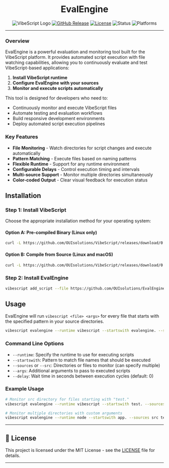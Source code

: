 
<div align="center">

# EvalEngine
![VibeScript Logo](https://img.shields.io/badge/VibeScript-0.1.0-blue?style=for-the-badge&logo=lua)
[![GitHub Release](https://img.shields.io/github/release/OUIsolutions/EvalEngine.svg?style=for-the-badge)](https://github.com/OUIsolutions/EvalEngine/releases)
[![License](https://img.shields.io/badge/License-MIT-green.svg?style=for-the-badge)](https://github.com/OUIsolutions/EvalEngine/blob/main/LICENSE)
![Status](https://img.shields.io/badge/Status-Stable-brightgreen?style=for-the-badge)
![Platforms](https://img.shields.io/badge/Platforms-VibeScript-lightgrey?style=for-the-badge)

</div>

---

### Overview

EvalEngine is a powerful evaluation and monitoring tool built for the VibeScript platform. It provides automated script execution with file watching capabilities, allowing you to continuously evaluate and test VibeScript-based applications:

1. **Install VibeScript runtime** 
2. **Configure EvalEngine with your sources**
3. **Monitor and execute scripts automatically**

This tool is designed for developers who need to:
- Continuously monitor and execute VibeScript files
- Automate testing and evaluation workflows
- Build responsive development environments
- Deploy automated script execution pipelines

### Key Features

- **File Monitoring** - Watch directories for script changes and execute automatically
- **Pattern Matching** - Execute files based on naming patterns
- **Flexible Runtime** - Support for any runtime environment
- **Configurable Delays** - Control execution timing and intervals
- **Multi-source Support** - Monitor multiple directories simultaneously
- **Color-coded Output** - Clear visual feedback for execution status

## Installation

### Step 1: Install VibeScript

Choose the appropriate installation method for your operating system:

#### Option A: Pre-compiled Binary (Linux only)
```bash
curl -L https://github.com/OUIsolutions/VibeScript/releases/download/0.32.0/vibescript.out -o vibescript.out && chmod +x vibescript.out && sudo mv vibescript.out /usr/local/bin/vibescript
```

#### Option B: Compile from Source (Linux and macOS)
```bash
curl -L https://github.com/OUIsolutions/VibeScript/releases/download/0.35.0/amalgamation.c -o vibescript.c && gcc vibescript.c -o vibescript.out && sudo mv vibescript.out /usr/local/bin/vibescript
```

### Step 2: Install EvalEngine 
```bash
vibescript add_script --file https://github.com/OUIsolutions/EvalEngine/releases/download/0.1.0/cli.lua  evalengine
```

## Usage

EvalEngine will run `vibescript <file> <args>` for every file that starts with the specified pattern in your source directories.

```bash
vibescript evalengine --runtime vibescript --startswith evalengine. --sources src
```

### Command Line Options

- `--runtime`: Specify the runtime to use for executing scripts
- `--startswith`: Pattern to match file names that should be executed
- `--sources` or `--src`: Directories or files to monitor (can specify multiple)
- `--args`: Additional arguments to pass to executed scripts
- `--delay`: Wait time in seconds between execution cycles (default: 0)

### Example Usage

```bash
# Monitor src directory for files starting with "test."
vibescript evalengine --runtime vibescript --startswith test. --sources src --delay 2

# Monitor multiple directories with custom arguments
vibescript evalengine --runtime node --startswith app. --sources src tests --args '--verbose --debug'
```

---

## 📄 License

This project is licensed under the MIT License - see the [LICENSE](LICENSE) file for details.

---
